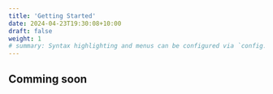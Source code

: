 ```yaml
---
title: 'Getting Started'
date: 2024-04-23T19:30:08+10:00
draft: false
weight: 1
# summary: Syntax highlighting and menus can be configured via `config.toml`.
---
```


## Comming soon

